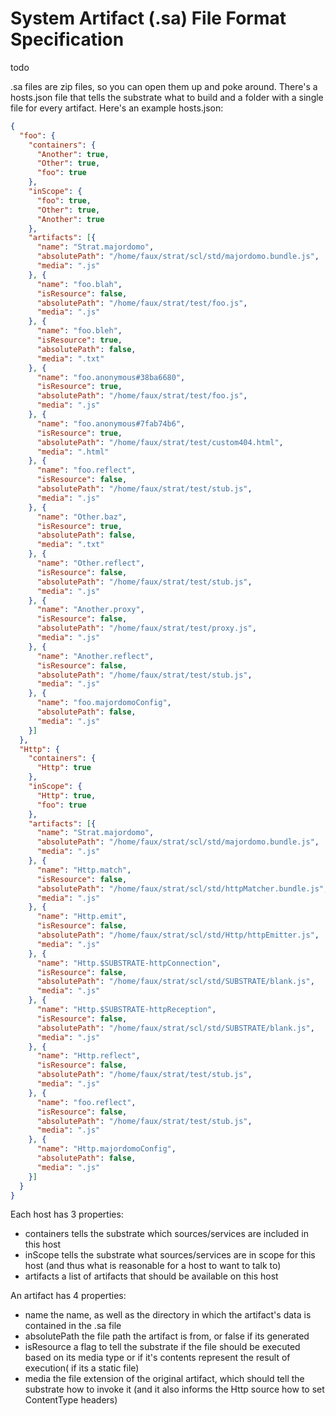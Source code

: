 # System Artifact (.sa) File Format Specification

todo

.sa files are zip files, so you can open them up and poke around.  There's a hosts.json file that tells the substrate what to build and a folder with a single file for every artifact.  Here's an example hosts.json:

```json
{
  "foo": {
    "containers": {
      "Another": true,
      "Other": true,
      "foo": true
    },
    "inScope": {
      "foo": true,
      "Other": true,
      "Another": true
    },
    "artifacts": [{
      "name": "Strat.majordomo",
      "absolutePath": "/home/faux/strat/scl/std/majordomo.bundle.js",
      "media": ".js"
    }, {
      "name": "foo.blah",
      "isResource": false,
      "absolutePath": "/home/faux/strat/test/foo.js",
      "media": ".js"
    }, {
      "name": "foo.bleh",
      "isResource": true,
      "absolutePath": false,
      "media": ".txt"
    }, {
      "name": "foo.anonymous#38ba6680",
      "isResource": true,
      "absolutePath": "/home/faux/strat/test/foo.js",
      "media": ".js"
    }, {
      "name": "foo.anonymous#7fab74b6",
      "isResource": true,
      "absolutePath": "/home/faux/strat/test/custom404.html",
      "media": ".html"
    }, {
      "name": "foo.reflect",
      "isResource": false,
      "absolutePath": "/home/faux/strat/test/stub.js",
      "media": ".js"
    }, {
      "name": "Other.baz",
      "isResource": true,
      "absolutePath": false,
      "media": ".txt"
    }, {
      "name": "Other.reflect",
      "isResource": false,
      "absolutePath": "/home/faux/strat/test/stub.js",
      "media": ".js"
    }, {
      "name": "Another.proxy",
      "isResource": false,
      "absolutePath": "/home/faux/strat/test/proxy.js",
      "media": ".js"
    }, {
      "name": "Another.reflect",
      "isResource": false,
      "absolutePath": "/home/faux/strat/test/stub.js",
      "media": ".js"
    }, {
      "name": "foo.majordomoConfig",
      "absolutePath": false,
      "media": ".js"
    }]
  },
  "Http": {
    "containers": {
      "Http": true
    },
    "inScope": {
      "Http": true,
      "foo": true
    },
    "artifacts": [{
      "name": "Strat.majordomo",
      "absolutePath": "/home/faux/strat/scl/std/majordomo.bundle.js",
      "media": ".js"
    }, {
      "name": "Http.match",
      "isResource": false,
      "absolutePath": "/home/faux/strat/scl/std/httpMatcher.bundle.js",
      "media": ".js"
    }, {
      "name": "Http.emit",
      "isResource": false,
      "absolutePath": "/home/faux/strat/scl/std/Http/httpEmitter.js",
      "media": ".js"
    }, {
      "name": "Http.$SUBSTRATE-httpConnection",
      "isResource": false,
      "absolutePath": "/home/faux/strat/scl/std/SUBSTRATE/blank.js",
      "media": ".js"
    }, {
      "name": "Http.$SUBSTRATE-httpReception",
      "isResource": false,
      "absolutePath": "/home/faux/strat/scl/std/SUBSTRATE/blank.js",
      "media": ".js"
    }, {
      "name": "Http.reflect",
      "isResource": false,
      "absolutePath": "/home/faux/strat/test/stub.js",
      "media": ".js"
    }, {
      "name": "foo.reflect",
      "isResource": false,
      "absolutePath": "/home/faux/strat/test/stub.js",
      "media": ".js"
    }, {
      "name": "Http.majordomoConfig",
      "absolutePath": false,
      "media": ".js"
    }]
  }
}
```

Each host has 3 properties:

  - containers
    tells the substrate which sources/services are included in this host
  - inScope
    tells the substrate what sources/services are in scope for this host (and thus what is reasonable for a host to want to talk to)
  - artifacts
    a list of artifacts that should be available on this host

An artifact has 4 properties:
  - name
    the name, as well as the directory in which the artifact's data is contained in the .sa file
  - absolutePath
    the file path the artifact is from, or false if its generated
  - isResource
    a flag to tell the substrate if the file should be executed based on its media type or if it's contents represent the result of execution( if its a static file)
  - media
    the file extension of the original artifact, which should tell the substrate how to invoke it (and it also informs the Http source how to set ContentType headers)
